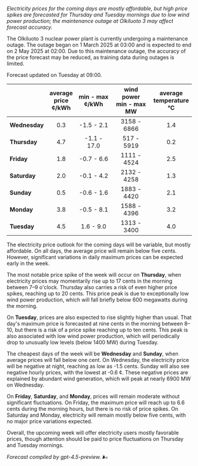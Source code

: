 *Electricity prices for the coming days are mostly affordable, but high price spikes are forecasted for Thursday and Tuesday mornings due to low wind power production; the maintenance outage at Olkiluoto 3 may affect forecast accuracy.*

The Olkiluoto 3 nuclear power plant is currently undergoing a maintenance outage. The outage began on 1 March 2025 at 03:00 and is expected to end on 2 May 2025 at 02:00. Due to this maintenance outage, the accuracy of the price forecast may be reduced, as training data during outages is limited.

Forecast updated on Tuesday at 09:00.

|             | average<br>price<br>¢/kWh | min - max<br>¢/kWh | wind power<br>min - max<br>MW | average<br>temperature<br>°C |
|:------------|:-------------------------:|:------------------:|:-----------------------------:|:----------------------------:|
| **Wednesday** | 0.3                      | -1.5 - 2.1         | 3158 - 6866                   | 1.4                           |
| **Thursday**  | 4.7                      | -1.1 - 17.0        | 517 - 5919                    | 0.2                           |
| **Friday**    | 1.8                      | -0.7 - 6.6         | 1111 - 4524                   | 2.5                           |
| **Saturday**  | 2.0                      | -0.1 - 4.2         | 2132 - 4258                   | 1.3                           |
| **Sunday**    | 0.5                      | -0.6 - 1.6         | 1883 - 4420                   | 2.1                           |
| **Monday**    | 3.8                      | -0.5 - 8.1         | 1588 - 4396                   | 3.2                           |
| **Tuesday**   | 4.5                      | 1.6 - 9.0          | 1313 - 3400                   | 4.0                           |

The electricity price outlook for the coming days will be variable, but mostly affordable. On all days, the average price will remain below five cents. However, significant variations in daily maximum prices can be expected early in the week.

The most notable price spike of the week will occur on **Thursday**, when electricity prices may momentarily rise up to 17 cents in the morning between 7–9 o'clock. Thursday also carries a risk of even higher price spikes, reaching up to 20 cents. This price peak is due to exceptionally low wind power production, which will fall briefly below 600 megawatts during the morning.

On **Tuesday**, prices are also expected to rise slightly higher than usual. That day's maximum price is forecasted at nine cents in the morning between 8–10, but there is a risk of a price spike reaching up to ten cents. This peak is also associated with low wind power production, which will periodically drop to unusually low levels (below 1400 MW) during Tuesday.

The cheapest days of the week will be **Wednesday** and **Sunday**, when average prices will fall below one cent. On Wednesday, the electricity price will be negative at night, reaching as low as -1.5 cents. Sunday will also see negative hourly prices, with the lowest at -0.6 ¢. These negative prices are explained by abundant wind generation, which will peak at nearly 6900 MW on Wednesday.

On **Friday**, **Saturday**, and **Monday**, prices will remain moderate without significant fluctuations. On Friday, the maximum price will reach up to 6.6 cents during the morning hours, but there is no risk of price spikes. On Saturday and Monday, electricity will remain mostly below five cents, with no major price variations expected.

Overall, the upcoming week will offer electricity users mostly favorable prices, though attention should be paid to price fluctuations on Thursday and Tuesday mornings.

*Forecast compiled by gpt-4.5-preview.* 🌬️
